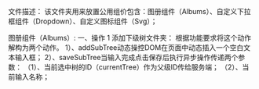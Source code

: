 文件描述：
该文件夹用来放置公用组价包含：图册组件（Albums）、自定义下拉框组件（Dropdown）、自定义图标组件（Svg）；

图册组件（Albums）:
一、操作
  1 添加下级树文件夹：
    根据功能要求将这个动作解构为两个动作。
    1）、addSubTree动态操控DOM在页面中动态插入一个空白文本输入框；
    2）、saveSubTree当输入完成点击保存后执行异步操作传递两个参数：
        （1）、当前选中树的ID（currentTree）作为父级ID传给服务端；
        （2）、当前输入名称；
